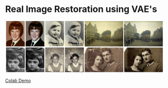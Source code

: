 # Real Image Restoration using VAE's

<img src='imgs/0001.jpg'/>

 [Colab Demo](https://colab.research.google.com/drive/1LrZdeqN-yzVp2DuYsUItmGtMoOdCUlgO#scrollTo=soHBzgRU8rPY)

